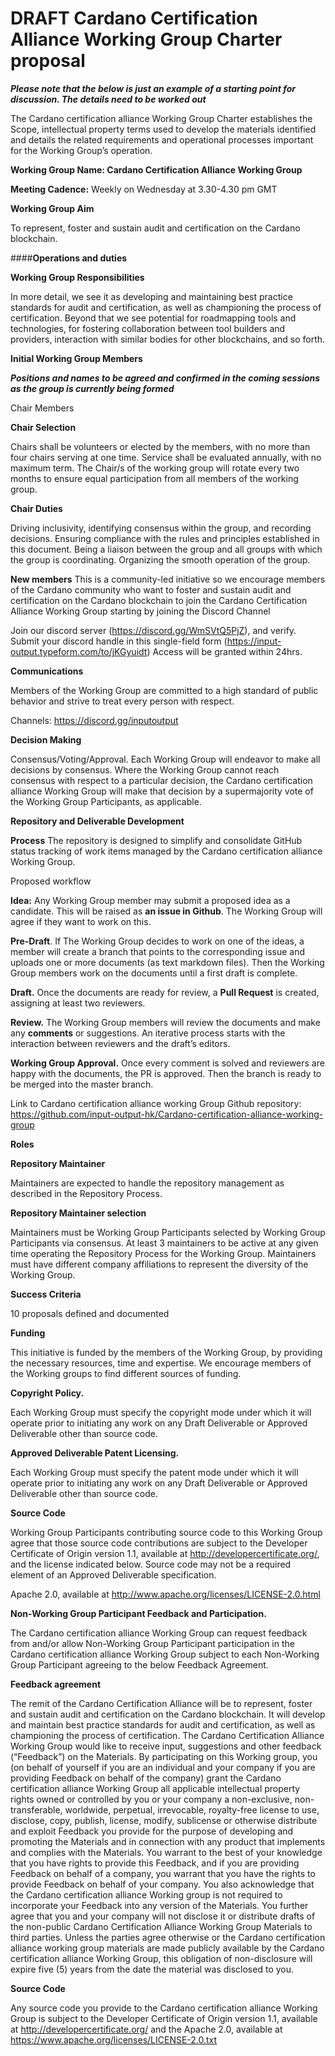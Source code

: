 # DRAFT Cardano Certification Alliance Working Group Charter proposal

***Please note that the below is just an example of a starting point for discussion. The details need to be worked out***

The Cardano certification alliance Working Group Charter establishes the Scope, intellectual property terms used to develop the materials identified and details the related requirements and operational processes important for the Working Group’s operation.

**Working Group Name: Cardano Certification Alliance Working Group**

**Meeting Cadence:** Weekly on Wednesday at 3.30-4.30 pm GMT

**Working Group Aim**

To represent, foster and sustain audit and certification on the Cardano blockchain.

####**Operations and duties**


**Working Group Responsibilities**

In more detail, we see it as developing and maintaining best practice standards for audit and certification, as well as championing the process of certification. Beyond that we see potential for roadmapping tools and technologies, for fostering collaboration between tool builders and providers, interaction with similar bodies for other blockchains, and so forth.

**Initial Working Group Members**

***Positions and names to be agreed and confirmed in the coming sessions as the group is currently being formed***

Chair
Members

**Chair Selection**

Chairs shall be volunteers or elected by the members, with no more than four chairs serving at one time. Service shall be evaluated annually, with no maximum term.
The Chair/s of the working group will rotate every two months to ensure equal participation from all members of the working group.

**Chair Duties**

Driving inclusivity, identifying consensus within the group, and recording decisions.
Ensuring compliance with the rules and principles established in this document.
Being a liaison between the group and all groups with which the group is coordinating. Organizing the smooth operation of the group.


**New members**
This is a community-led initiative so we encourage members of the Cardano community who want to foster and sustain audit and certification on the Cardano blockchain to join the Cardano Certification Alliance Working Group starting by joining the Discord Channel

Join our discord server (https://discord.gg/WmSVtQ5PjZ), and verify.
Submit your discord handle in this single-field form (https://input-output.typeform.com/to/jKGyuidt)
Access will be granted within 24hrs.


**Communications**

Members of the Working Group are committed to a high standard of public behavior and strive to treat every person with respect.

Channels: https://discord.gg/inputoutput


**Decision Making**

Consensus/Voting/Approval. Each Working Group will endeavor to make all decisions by consensus. Where the Working Group cannot reach consensus with respect to a particular decision, the Cardano certification alliance Working Group will make that decision by a supermajority vote of the Working Group Participants, as applicable.


**Repository and Deliverable Development**

**Process**
The repository is designed to simplify and consolidate GitHub status tracking of work items managed by the Cardano certification alliance Working Group.

Proposed workflow

**Idea:**  Any Working Group member may submit a proposed idea as a candidate. This will be raised as **an issue in Github**. The Working Group will agree if they want to work on this.

**Pre-Draft**. If The Working Group decides to work on one of the ideas, a member will create a branch that points to the corresponding issue and uploads one or more documents (as text markdown files). Then the Working Group members work on the documents until a first draft is complete.

**Draft.** Once the documents are ready for review, a **Pull Request** is created, assigning at least two reviewers.

**Review.** The Working Group members will review the documents and make any **comments** or suggestions. An iterative process starts with the interaction between reviewers and the draft’s editors.

**Working Group Approval.** Once every comment is solved and reviewers are happy with the documents, the PR is approved. Then the branch is ready to be merged into the master branch.


Link to Cardano certification alliance working Group Github repository:
https://github.com/input-output-hk/Cardano-certification-alliance-working-group

**Roles**

**Repository Maintainer**

Maintainers are expected to handle the repository management as described in the Repository Process.

**Repository Maintainer selection**

Maintainers must be Working Group Participants selected by Working Group Participants via consensus. At least 3 maintainers to be active at any given time operating the Repository Process for the Working Group. Maintainers must have different company affiliations to represent the diversity of the Working Group.

**Success Criteria**

10 proposals defined and documented

**Funding**

This initiative is funded by the members of the Working Group, by providing the necessary resources, time and expertise. We encourage members of the Working groups to find different sources of funding.

**Copyright Policy.**

Each Working Group must specify the copyright mode under which it will operate prior to initiating any work on any Draft Deliverable or Approved Deliverable other than source code.

**Approved Deliverable Patent Licensing.**

Each Working Group must specify the patent mode under which it will operate prior to initiating any work on any Draft Deliverable or Approved Deliverable other than source code.

**Source Code**

Working Group Participants contributing source code to this Working Group agree that those source code contributions are subject to the Developer Certificate of Origin version 1.1, available at http://developercertificate.org/, and the license indicated below. Source code may not be a required element of an Approved Deliverable specification.

Apache 2.0, available at http://www.apache.org/licenses/LICENSE-2.0.html

**Non-Working Group Participant Feedback and Participation.**

The Cardano certification alliance Working Group can request feedback from and/or allow Non-Working Group Participant participation in the Cardano certification alliance Working Group subject to each Non-Working Group Participant agreeing to the below Feedback Agreement.

**Feedback agreement**

The remit of the Cardano Certification Alliance will be to represent, foster and sustain audit and certification on the Cardano blockchain. It will develop and maintain best practice standards for audit and certification, as well as championing the process of certification.
The Cardano Certification Alliance Working Group would like to receive input, suggestions and other feedback (“Feedback”) on the Materials. By participating on this Working group, you (on behalf of yourself if you are an individual and your company if you are providing Feedback on behalf of the company) grant the Cardano certification alliance Working Group all applicable intellectual property rights owned or controlled by you or your company a non-exclusive, non-transferable, worldwide, perpetual, irrevocable, royalty-free license to use, disclose, copy, publish, license, modify, sublicense or otherwise distribute and exploit Feedback you provide for the purpose of developing and promoting the Materials and in connection with any product that implements and complies with the Materials. You warrant to the best of your knowledge that you have rights to provide this Feedback, and if you are providing Feedback on behalf of a company, you warrant that you have the rights to provide Feedback on behalf of your company. You also acknowledge that the Cardano certification alliance Working group is not required to incorporate your Feedback into any version of the Materials.
You further agree that you and your company will not disclose it or distribute drafts of the non-public Cardano Certification Alliance Working Group Materials to third parties. Unless the parties agree otherwise or the Cardano certification alliance working group materials are made publicly available by the Cardano certification alliance Working Group, this obligation of non-disclosure will expire five (5) years from the date the material was disclosed to you.

**Source Code**

Any source code you provide to the Cardano certification alliance Working Group is subject to the Developer Certificate of Origin version 1.1, available at http://developercertificate.org/  and the Apache 2.0, available at https://www.apache.org/licenses/LICENSE-2.0.txt
